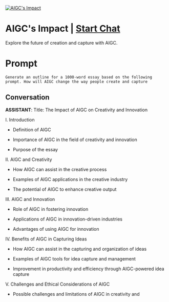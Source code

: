 
[![AIGC's Impact](https://flow-prompt-covers.s3.us-west-1.amazonaws.com/icon/vintage/vint_5.png)](https://gptcall.net/chat.html?data=%7B%22contact%22%3A%7B%22id%22%3A%22yCUsRXsQ4iuyfWUrtpDZx%22%2C%22flow%22%3Atrue%7D%7D)
# AIGC's Impact | [Start Chat](https://gptcall.net/chat.html?data=%7B%22contact%22%3A%7B%22id%22%3A%22yCUsRXsQ4iuyfWUrtpDZx%22%2C%22flow%22%3Atrue%7D%7D)
Explore the future of creation and capture with AIGC. 

# Prompt

```
Generate an outline for a 1000-word essay based on the following prompt. How will AIGC change the way people create and capture 
```

## Conversation

**ASSISTANT**: Title: The Impact of AIGC on Creativity and Innovation



I. Introduction

- Definition of AIGC

- Importance of AIGC in the field of creativity and innovation

- Purpose of the essay



II. AIGC and Creativity

- How AIGC can assist in the creative process

- Examples of AIGC applications in the creative industry

- The potential of AIGC to enhance creative output



III. AIGC and Innovation

- Role of AIGC in fostering innovation

- Applications of AIGC in innovation-driven industries

- Advantages of using AIGC for innovation



IV. Benefits of AIGC in Capturing Ideas

- How AIGC can assist in the capturing and organization of ideas

- Examples of AIGC tools for idea capture and management

- Improvement in productivity and efficiency through AIGC-powered idea capture



V. Challenges and Ethical Considerations of AIGC

- Possible challenges and limitations of AIGC in creativity and


